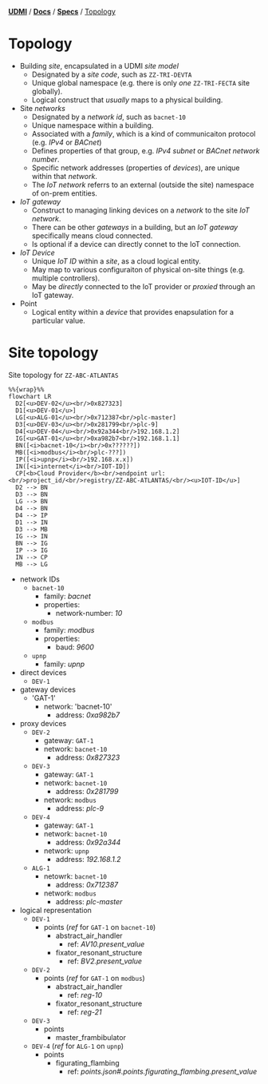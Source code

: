 [**UDMI**](../../) / [**Docs**](../) / [**Specs**](./) / [Topology](#)

# Topology

* Building _site_, encapsulated in a UDMI _site model_
  * Designated by a _site code_, such as `ZZ-TRI-DEVTA`
  * Unique global namespace (e.g. there is only _one_ `ZZ-TRI-FECTA` site globally).
  * Logical construct that _usually_ maps to a physical building.
* Site _networks_
  * Designated by a _network id_, such as `bacnet-10`
  * Unique namespace within a building.
  * Associated with a _family_, which is a kind of communicaiton protocol (e.g. _IPv4_ or _BACnet_)
  * Defines properties of that group, e.g. _IPv4 subnet_ or _BACnet network number_.
  * Specific network addresses (properties of _devices_), are unique within that _network_.
  * The _IoT network_ referrs to an external (outside the site) namespace of on-prem entities.
* _IoT gateway_
  * Construct to managing linking devices on a _network_ to the site _IoT network_.
  * There can be other _gateways_ in a building, but an _IoT gateway_ specifically means cloud connected.
  * Is optional if a device can directly connet to the IoT connection.
* _IoT Device_
  * Unique _IoT ID_ within a _site_, as a cloud logical entity.
  * May map to various configuraiton of physical on-site things (e.g. multiple controllers).
  * May be _directly_ connected to the IoT provider or _proxied_ through an IoT gateway.
* Point
  * Logical entity within a _device_ that provides enapsulation for a particular value.

# Site topology

Site topology for `ZZ-ABC-ATLANTAS`
```mermaid
%%{wrap}%%
flowchart LR
  D2[<u>DEV-02</u><br/>0x827323]
  D1[<u>DEV-01</u>]
  LG[<u>ALG-01</u><br/>0x712387<br/>plc-master]
  D3[<u>DEV-03</u><br/>0x281799<br/>plc-9]
  D4[<u>DEV-04</u><br/>0x92a344<br/>192.168.1.2]
  IG[<u>GAT-01</u><br/>0xa982b7<br/>192.168.1.1]
  BN([<i>bacnet-10</i><br/>0x??????])
  MB([<i>modbus</i><br/>plc-???])
  IP([<i>upnp</i><br/>192.168.x.x])
  IN([<i>internet</i><br/>IOT-ID])
  CP[<b>Cloud Provider</b><br/>endpoint url:<br/>project_id/<br/>registry/ZZ-ABC-ATLANTAS/<br/><u>IOT-ID</u>]
  D2 --> BN
  D3 --> BN
  LG --> BN
  D4 --> BN
  D4 --> IP
  D1 --> IN
  D3 --> MB
  IG --> IN
  BN --> IG
  IP --> IG
  IN --> CP
  MB --> LG
```

* network IDs
  * `bacnet-10`
    * family: _bacnet_
    * properties:
      * network-number: _10_
  * `modbus`
    * family: _modbus_
    * properties:
      * baud: _9600_
  * `upnp`
    * family: _upnp_
* direct devices
  * `DEV-1`
* gateway devices
  * 'GAT-1'
    * network: 'bacnet-10'
      * address: _0xa982b7_
* proxy devices
  * `DEV-2`
    * gateway: `GAT-1`
    * network: `bacnet-10`
      * address: _0x827323_
  * `DEV-3`
    * gateway: `GAT-1`
    * network: `bacnet-10`
      * address: _0x281799_
    * network: `modbus`
      * address: _plc-9_
  * `DEV-4`
    * gateway: `GAT-1`
    * network: `bacnet-10`
      * address: _0x92a344_
    * network: `upnp`
      * address: _192.168.1.2_
  * `ALG-1`
    * netowrk: `bacnet-10`
      * address: _0x712387_
    * network: `modbus`
      * address: _plc-master_
* logical representation
  * `DEV-1`
    * points (_ref_ for `GAT-1` on `bacnet-10`)
      * abstract_air_handler
        * ref: _AV10.present_value_
      * fixator_resonant_structure
        * ref: _BV2.present_value_
  * `DEV-2`
    * points (_ref_ for `GAT-1` on `modbus`)
      * abstract_air_handler
        * ref: _reg-10_
      * fixator_resonant_structure
        * ref: _reg-21_
  * `DEV-3`
    * points
      * master_frambibulator
  * `DEV-4` (_ref_ for `ALG-1` on `upnp`)
    * points
      * figurating_flambing
        * ref: _points.json#.points.figurating\_flambing.present\_value_
